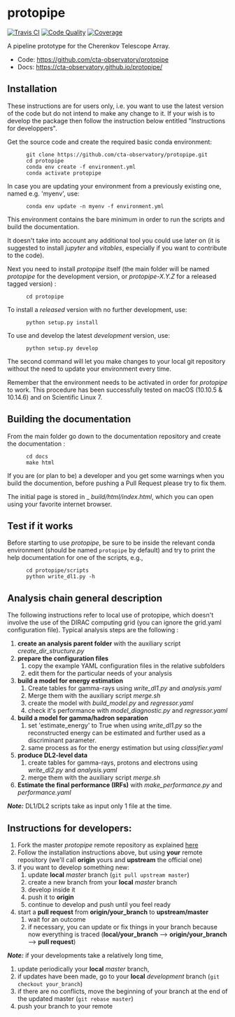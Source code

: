 protopipe
=========

[![Travis CI][image1]][hyperlink1]
[![Code Quality][image2]][hyperlink2]
[![Coverage][image3]][hyperlink3]
<!---[![Zenodo][image4]][hyperlink4]--->

[hyperlink1]: https://travis-ci.org/cta-observatory/protopipe
[image1]: https://travis-ci.org/cta-observatory/protopipe.svg?branch=master
[hyperlink2]: https://app.codacy.com/manual/HealthyPear/protopipe/dashboard
[image2]: https://api.codacy.com/project/badge/Grade/32f2fb2df3154fa1838c765d4f9110ba
[hyperlink3]: https://codecov.io/gh/cta-observatory/protopipe
[image3]: https://codecov.io/gh/cta-observatory/protopipe/branch/master/graph/badge.svg
<!---
[hyperlink4]: https://travis-ci.org/cta-observatory/protopipe
[image4]: https://travis-ci.org/cta-observatory/protopipe.svg?branch=master
--->

A pipeline prototype for the Cherenkov Telescope Array.

* Code: https://github.com/cta-observatory/protopipe
* Docs: https://cta-observatory.github.io/protopipe/

Installation
------------

These instructions are for users only, i.e. you want to use the latest version of the code but do not intend to make any change to it. If your wish is to develop the package then follow the instruction below entitled "Instructions for developpers".

Get the source code and create the required basic conda environment:

          git clone https://github.com/cta-observatory/protopipe.git
          cd protopipe
          conda env create -f environment.yml
          conda activate protopipe

In case you are updating your environment from a previously existing one, named e.g. 'myenv', use:

          conda env update -n myenv -f environment.yml

This environment contains the bare minimum in order to run the scripts and build the documentation.

It doesn't take into account any additional tool you could use later on (it is suggested to install _jupyter_ and _vitables_, especially if you want to contribute to the code).

Next you need to install _protopipe_ itself (the main folder will be named _protopipe_ for the development version, or _protopipe-X.Y.Z_ for a released tagged version) :

          cd protopipe

To install a _released_ version with no further development, use:

          python setup.py install

To use and develop the latest _development_ version, use:

          python setup.py develop

The second command will let you make changes to your local git repository without the need to update your environment every time.

Remember that the environment needs to be activated in order for _protopipe_ to work.
This procedure has been successfully tested on macOS (10.10.5 & 10.14.6) and on Scientific Linux 7.

Building the documentation
--------------------------

From the main folder go down to the documentation repository and create the documentation :

          cd docs
          make html

If you are (or plan to be) a developer and you get some warnings when you build the documention, before pushing a Pull Request please try to fix them.

The initial page is stored in _ _build/html/index.html_, which you can open using your favorite internet browser.

Test if it works
-----------------
Before starting to use _protopipe_, be sure to be inside the relevant conda environment (should be named `protopipe` by default) and try to print the help documentation for one of the scripts, e.g.,

          cd protopipe/scripts
          python write_dl1.py -h


Analysis chain general description
----------------------------------
The following instructions refer to local use of protopipe, which doesn't involve the use of the DIRAC computing grid (you can ignore the grid.yaml configuration file).
Typical analysis steps are the following :

1. **create an analysis parent folder** with the auxiliary script _create_dir_structure.py_
2. **prepare the configuration files**
    1. copy the example YAML configuration files in the relative subfolders
    2. edit them for the particular needs of your analysis
3. **build a model for energy estimation**
    1. Create tables for gamma-rays using _write_dl1.py_ and _analysis.yaml_
    2. Merge them with the auxiliary script _merge.sh_
    3. create the model with _build_model.py_ and _regressor.yaml_
    4. check it's performance with _model_diagnostic.py_ and _regressor.yaml_
4. **build a model for gamma/hadron separation**
    1. set 'estimate_energy' to True when using _write_dl1.py_ so the reconstructed energy can be estimated and further used as a discriminant parameter.
    2. same process as for the energy estimation but using _classifier.yaml_
5. **produce DL2-level data**
    1. create tables for gamma-rays, protons and electrons using _write_dl2.py_ and _analysis.yaml_
    2. merge them with the auxiliary script _merge.sh_
6. **Estimate the final performance (IRFs)** with _make_performance.py_ and _performance.yaml_

_**Note:**_ DL1/DL2 scripts take as input only 1 file at the time.

Instructions for developers:
----------------------------

1. Fork the master _protopipe_ remote repository as explained [here](https://help.github.com/en/articles/fork-a-repo)
2. Follow the installation instructions above, but using __your__ remote repository (we'll call __origin__ yours and __upstream__ the official one)
3. if you want to develop something new:
    1. update __local__ _master_ branch (`git pull upstream master`)
    3. create a new branch from your __local__ _master_ branch
    4. develop inside it
    5. push it to __origin__
    6. continue to develop and push until you feel ready
4. start a __pull request__ from __origin/your_branch__ to __upstream/master__
    1. wait for an outcome
    2. if necessary, you can update or fix things in your branch because now everything is traced (__local/your_branch__ --> __origin/your_branch__ --> __pull request__)

_**Note:**_ if your developments take a relatively long time,

1. update periodically your __local__ _master_ branch,
2. if updates have been made, go to your __local__ _development_ branch (`git checkout your_branch`)
3. if there are no conflicts, move the beginning of your branch at the end of the updated master (`git rebase master`)
4. push your branch to your remote

